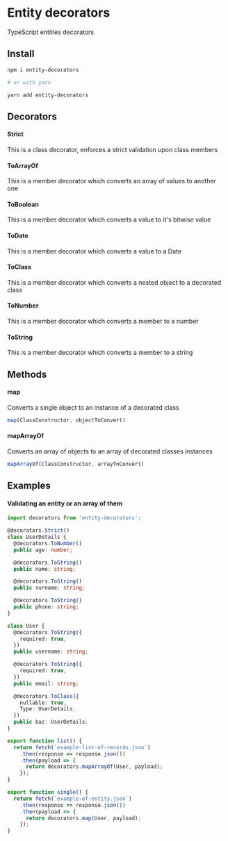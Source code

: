 # Entity decorators

TypeScript entities decorators

## Install

```bash
npm i entity-decorators

# or with yarn

yarn add entity-decorators
```

## Decorators

#### Strict

This is a class decorator, enforces a strict validation upon class members

#### ToArrayOf

This is a member decorator which converts an array of values to another one

#### ToBoolean

This is a member decorator which converts a value to it's bitwise value

#### ToDate

This is a member decorator which converts a value to a Date

#### ToClass

This is a member decorator which converts a nested object to a decorated class

#### ToNumber

This is a member decorator which converts a member to a number

#### ToString

This is a member decorator which converts a member to a string

## Methods

#### map

Converts a single object to an instance of a decorated class

```typescript
map(ClassConstructor, objectToConvert)
```

#### mapArrayOf

Converts an array of objects to an array of decorated classes instances

```typescript
mapArrayOf(ClassConstructor, arrayToConvert)
```

## Examples

#### Validating an entity or an array of them

```typescript
import decorators from 'entity-decorators';

@decorators.Strict()
class UserDetails {
  @decorators.ToNumber()
  public age: number;

  @decorators.ToString()
  public name: string;

  @decorators.ToString()
  public surname: string;

  @decorators.ToString()
  public phone: string;
}

class User {
  @decorators.ToString({
    required: true,
  })
  public username: string;

  @decorators.ToString({
    required: true,
  })
  public email: string;

  @decorators.ToClass({
    nullable: true,
    Type: UserDetails,
  })
  public baz: UserDetails;
}

export function list() {
  return fetch(`example-list-of-records.json`)
    .then(response => response.json())
    .then(payload => {
      return decorators.mapArrayOf(User, payload);
    });
}

export function single() {
  return fetch(`example-of-entity.json`)
    .then(response => response.json())
    .then(payload => {
      return decorators.map(User, payload);
    });
}
```
